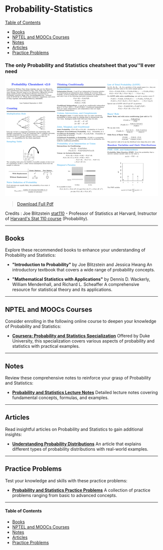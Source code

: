 # Probability-Statistics

[Table of Contents](#table-of-contents)  
* [Books](#books)  
* [NPTEL and MOOCs Courses](#course)  
* [Notes](#notes)  
* [Articles](#articles)  
* [Practice Problems](#practice-problems)


### The only Probability and Statistics cheatsheet that you''ll ever need

[<img src="Probability-Statistics/stat_cheatsheet.png">](http://www.wzchen.com/probability-cheatsheet)
> [Download Full Pdf](/Probability-Statistics/probability_cheatsheet.pdf)
 
Credits : Joe Blitzstein [stat110](https://twitter.com/stat110) - Professor of Statistics at Harvard, Instructor of [Harvard's Stat 110 course](https://projects.iq.harvard.edu/stat110/) (Probability).


---

## <a name="books"></a>Books

Explore these recommended books to enhance your understanding of Probability and Statistics:

- **"Introduction to Probability"** by Joe Blitzstein and Jessica Hwang
  An introductory textbook that covers a wide range of probability concepts.

- **"Mathematical Statistics with Applications"** by Dennis D. Wackerly, William Mendenhall, and Richard L. Scheaffer
  A comprehensive resource for statistical theory and its applications.

---

## <a name="course"></a>NPTEL and MOOCs Courses

Consider enrolling in the following online course to deepen your knowledge of Probability and Statistics:

- **[Coursera: Probability and Statistics Specialization](https://www.coursera.org/specializations/probability-statistics)**
  Offered by Duke University, this specialization covers various aspects of probability and statistics with practical examples.

---

## <a name="notes"></a>Notes

Review these comprehensive notes to reinforce your grasp of Probability and Statistics:

- **[Probability and Statistics Lecture Notes](link_to_notes)**
  Detailed lecture notes covering fundamental concepts, formulas, and examples.

---

## <a name="articles"></a>Articles

Read insightful articles on Probability and Statistics to gain additional insights:

- **[Understanding Probability Distributions](link_to_article)**
  An article that explains different types of probability distributions with real-world examples.


---

## <a name="practice-problems"></a>Practice Problems

Test your knowledge and skills with these practice problems:

- **[Probability and Statistics Practice Problems](link_to_practice_problems)**
  A collection of practice problems ranging from basic to advanced concepts.

---

#### <a name="table-of-contents"></a>Table of Contents

* [Books](#books)  
* [NPTEL and MOOCs Courses](#course)  
* [Notes](#notes)  
* [Articles](#articles)  
* [Practice Problems](#practice-problems)

